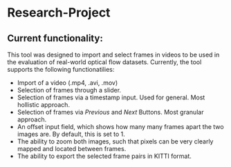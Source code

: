 # Research-Project

## Current functionality:

This tool was designed to import and select frames in videos to be used in the evaluation of real-world optical flow datasets. Currently, the tool supports the following functionatilies:

- Import of a video (.mp4, .avi, .mov)
- Selection of frames through a slider.
- Selection of frames via a timestamp input. Used for general. Most hollistic approach. 
- Selection of frames via _Previous_ and _Next_ Buttons. Most granular approach.
- An offset input field, which shows how many many frames apart the two images are. By default, this is set to 1.
- The ability to zoom both images, such that pixels can be very clearly mapped and located between frames. 
- The ability to export the selected frame pairs in KITTI format.

